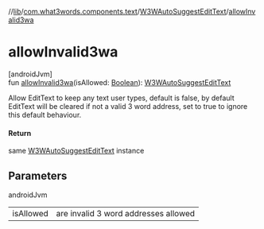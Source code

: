 //[lib](../../../index.md)/[com.what3words.components.text](../index.md)/[W3WAutoSuggestEditText](index.md)/[allowInvalid3wa](allow-invalid3wa.md)

# allowInvalid3wa

[androidJvm]\
fun [allowInvalid3wa](allow-invalid3wa.md)(isAllowed: [Boolean](https://kotlinlang.org/api/latest/jvm/stdlib/kotlin/-boolean/index.html)): [W3WAutoSuggestEditText](index.md)

Allow EditText to keep any text user types, default is false, by default EditText will be cleared if not a valid 3 word address, set to true to ignore this default behaviour.

#### Return

same [W3WAutoSuggestEditText](index.md) instance

## Parameters

androidJvm

| | |
|---|---|
| isAllowed | are invalid 3 word addresses allowed |
